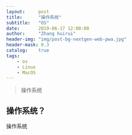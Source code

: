 ```yaml
---
layout:     post
title:      "操作系统"
subtitle:   "OS"
date:       2019-06-17 12:00:00
author:     "Zhang huirui"
header-img: "img/post-bg-nextgen-web-pwa.jpg"
header-mask: 0.3
catalog:    true
tags:
    - os
    - Linux
    - MacOS
---
```


> 操作系统

## 操作系统？

操作系统
